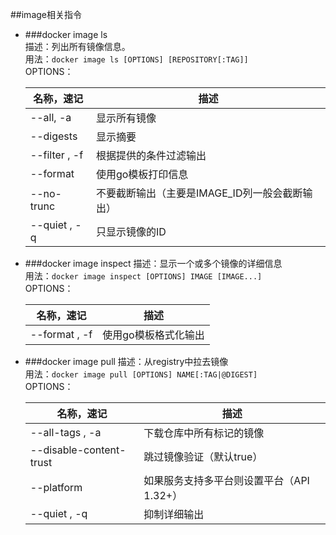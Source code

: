 ##image相关指令

- ###docker image ls  
    描述：列出所有镜像信息。  
    用法：`docker image ls [OPTIONS] [REPOSITORY[:TAG]]`  
    OPTIONS：  
    
    |名称，速记|描述|
    |----|----|
    |--all, -a| 显示所有镜像|
    |--digests| 显示摘要|
    |--filter , -f|根据提供的条件过滤输出|
    |--format|使用go模板打印信息|
    |--no-trunc|不要截断输出（主要是IMAGE_ID列一般会截断输出）|
    |--quiet , -q|只显示镜像的ID| 

- ###docker image inspect
    描述：显示一个或多个镜像的详细信息  
    用法：`docker image inspect [OPTIONS] IMAGE [IMAGE...]`  
    OPTIONS：  
    
    |名称，速记|描述|
    |----|----|
    |--format , -f|使用go模板格式化输出|

- ###docker image pull
    描述：从registry中拉去镜像  
    用法：`docker image pull [OPTIONS] NAME[:TAG|@DIGEST]`  
    OPTIONS：  
    
    |名称，速记|描述|
    |----|----|
    |--all-tags , -a|下载仓库中所有标记的镜像|
    |--disable-content-trust|跳过镜像验证（默认true）|
    |--platform|如果服务支持多平台则设置平台（API 1.32+）|
    |--quiet , -q|抑制详细输出| 